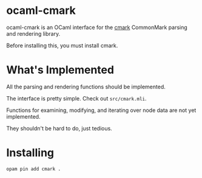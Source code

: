 # ocaml-cmark

ocaml-cmark is an OCaml interface for the [cmark](https://github.com/jgm/cmark)
CommonMark parsing and rendering library.

Before installing this, you must install cmark.

# What's Implemented

All the parsing and rendering functions should be implemented.

The interface is pretty simple. Check out `src/cmark.mli`.

Functions for examining, modifying, and iterating over node data are not yet
implemented.

They shouldn't be hard to do, just tedious.

# Installing

`opam pin add cmark .`
